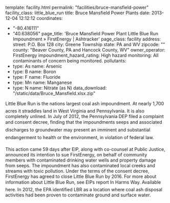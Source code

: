 template: facility.html
permalink: "facilities/bruce-mansfield-power"
facility_class: little_blue_run
title: Bruce Mansfield Power Plants
date: 2013-12-04 12:12:12
coordinates: 
  - "-80.416111"
  - "40.638056"
page_title: 'Bruce Mansfield Power Plant Little Blue Run Impoundment &raquo; FirstEnergy | Ashtracker'
page_class: facility
address: 
  street: P.O. Box 128
  city: Greene Township
  state: PA and WV
  zipcode: ""
  county: "Beaver County, PA and Hancock County, WV"
owner_operator: FirstEnergy
impoundment_hazard_rating: High hazard
monitoring: All contaminants of concern being monitored.
pollutants: 
  - type: As
    name: Arsenic
  - type: B
    name: Boron
  - type: F
    name: Fluoride
  - type: Mn
    name: Manganese
  - type: N
    name: Nitrate (as N)
data_download: "/static/data/Bruce_Mansfield.xlsx.zip"

Little Blue Run is the nations largest coal ash impoundment. At nearly 1,700 acres it straddles land in West Virginia and Pennsylvania. It is also completely unlined. In July of 2012, the Pennsylvania DEP filed a complaint and consent decree, finding that the impoundments seeps and associated discharges to groundwater may present an imminent and substantial endangerment to health or the environment, in violation of federal law.

This action came 59 days after EIP, along with co-counsel at Public Justice, announced its intention to sue FirstEnergy, on behalf of community members with contaminated drinking water wells and property damage from seeps.  The impoundment has also contaminated local creeks and streams with toxic pollution.  Under the terms of the consent decree, FirstEnergy has agreed to close Little Blue Run by 2016. For more about information about Little Blue Run, see EIPs report In Harms Way. Available here. In 2012, the EPA identified LBR as a location where coal ash disposal activities had been proven to contaminate ground and surface water.